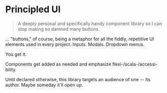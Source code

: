 # Principled UI

> A deeply personal and specifically handy component library so I can stop making so damned many buttons.

... "buttons," of course, being a metaphor for all the fiddly, repetitive UI elements used in every project. Inputs. Modals. Dropdown menus.

You get it.

Components get added as needed and emphasize flexi-/scala-/accessi-bility.

Until declared otherwise, this library targets an audience of one -- its author. Maybe someday it'll open up.
